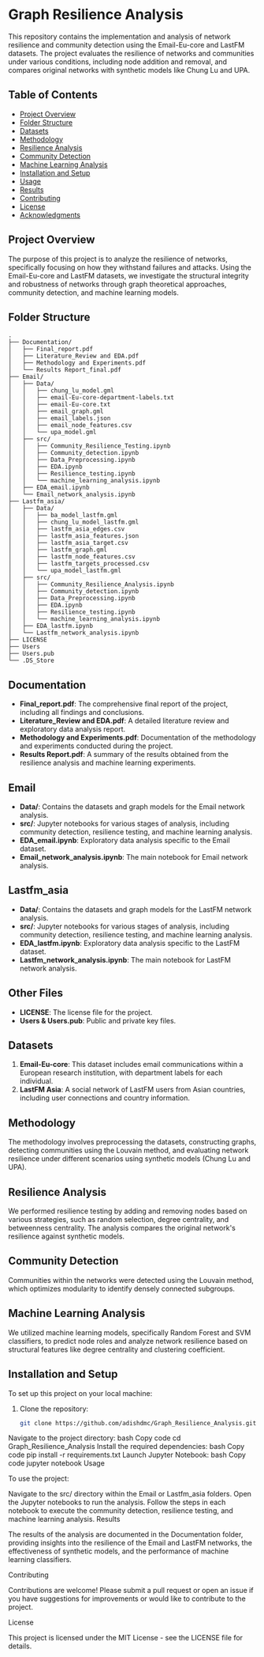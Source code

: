 # Graph Resilience Analysis

This repository contains the implementation and analysis of network resilience and community detection using the Email-Eu-core and LastFM datasets. The project evaluates the resilience of networks and communities under various conditions, including node addition and removal, and compares original networks with synthetic models like Chung Lu and UPA.

## Table of Contents
- [Project Overview](#project-overview)
- [Folder Structure](#folder-structure)
- [Datasets](#datasets)
- [Methodology](#methodology)
- [Resilience Analysis](#resilience-analysis)
- [Community Detection](#community-detection)
- [Machine Learning Analysis](#machine-learning-analysis)
- [Installation and Setup](#installation-and-setup)
- [Usage](#usage)
- [Results](#results)
- [Contributing](#contributing)
- [License](#license)
- [Acknowledgments](#acknowledgments)

## Project Overview

The purpose of this project is to analyze the resilience of networks, specifically focusing on how they withstand failures and attacks. Using the Email-Eu-core and LastFM datasets, we investigate the structural integrity and robustness of networks through graph theoretical approaches, community detection, and machine learning models.

## Folder Structure
```
.
├── Documentation/
│   ├── Final_report.pdf
│   ├── Literature_Review and EDA.pdf
│   ├── Methodology and Experiments.pdf
│   └── Results Report_final.pdf
├── Email/
│   ├── Data/
│   │   ├── chung_lu_model.gml
│   │   ├── email-Eu-core-department-labels.txt
│   │   ├── email-Eu-core.txt
│   │   ├── email_graph.gml
│   │   ├── email_labels.json
│   │   ├── email_node_features.csv
│   │   └── upa_model.gml
│   ├── src/
│   │   ├── Community_Resilience_Testing.ipynb
│   │   ├── Community_detection.ipynb
│   │   ├── Data_Preprocessing.ipynb
│   │   ├── EDA.ipynb
│   │   ├── Resilience_testing.ipynb
│   │   └── machine_learning_analysis.ipynb
│   ├── EDA_email.ipynb
│   └── Email_network_analysis.ipynb
├── Lastfm_asia/
│   ├── Data/
│   │   ├── ba_model_lastfm.gml
│   │   ├── chung_lu_model_lastfm.gml
│   │   ├── lastfm_asia_edges.csv
│   │   ├── lastfm_asia_features.json
│   │   ├── lastfm_asia_target.csv
│   │   ├── lastfm_graph.gml
│   │   ├── lastfm_node_features.csv
│   │   ├── lastfm_targets_processed.csv
│   │   └── upa_model_lastfm.gml
│   ├── src/
│   │   ├── Community_Resilience_Analysis.ipynb
│   │   ├── Community_detection.ipynb
│   │   ├── Data_Preprocessing.ipynb
│   │   ├── EDA.ipynb
│   │   ├── Resilience_testing.ipynb
│   │   └── machine_learning_analysis.ipynb
│   ├── EDA_lastfm.ipynb
│   └── Lastfm_network_analysis.ipynb
├── LICENSE
├── Users
├── Users.pub
└── .DS_Store
```
## Documentation

- **Final_report.pdf**: The comprehensive final report of the project, including all findings and conclusions.
- **Literature_Review and EDA.pdf**: A detailed literature review and exploratory data analysis report.
- **Methodology and Experiments.pdf**: Documentation of the methodology and experiments conducted during the project.
- **Results Report.pdf**: A summary of the results obtained from the resilience analysis and machine learning experiments.

## Email

- **Data/**: Contains the datasets and graph models for the Email network analysis.
- **src/**: Jupyter notebooks for various stages of analysis, including community detection, resilience testing, and machine learning analysis.
- **EDA_email.ipynb**: Exploratory data analysis specific to the Email dataset.
- **Email_network_analysis.ipynb**: The main notebook for Email network analysis.

## Lastfm_asia

- **Data/**: Contains the datasets and graph models for the LastFM network analysis.
- **src/**: Jupyter notebooks for various stages of analysis, including community detection, resilience testing, and machine learning analysis.
- **EDA_lastfm.ipynb**: Exploratory data analysis specific to the LastFM dataset.
- **Lastfm_network_analysis.ipynb**: The main notebook for LastFM network analysis.

## Other Files

- **LICENSE**: The license file for the project.
- **Users & Users.pub**: Public and private key files.

## Datasets

1. **Email-Eu-core**: This dataset includes email communications within a European research institution, with department labels for each individual.
2. **LastFM Asia**: A social network of LastFM users from Asian countries, including user connections and country information.

## Methodology

The methodology involves preprocessing the datasets, constructing graphs, detecting communities using the Louvain method, and evaluating network resilience under different scenarios using synthetic models (Chung Lu and UPA).

## Resilience Analysis

We performed resilience testing by adding and removing nodes based on various strategies, such as random selection, degree centrality, and betweenness centrality. The analysis compares the original network's resilience against synthetic models.

## Community Detection

Communities within the networks were detected using the Louvain method, which optimizes modularity to identify densely connected subgroups.

## Machine Learning Analysis

We utilized machine learning models, specifically Random Forest and SVM classifiers, to predict node roles and analyze network resilience based on structural features like degree centrality and clustering coefficient.

## Installation and Setup

To set up this project on your local machine:

1. Clone the repository:

   ```bash
   git clone https://github.com/adishdmc/Graph_Resilience_Analysis.git
Navigate to the project directory:
bash
Copy code
cd Graph_Resilience_Analysis
Install the required dependencies:
bash
Copy code
pip install -r requirements.txt
Launch Jupyter Notebook:
bash
Copy code
jupyter notebook
Usage

To use the project:

Navigate to the src/ directory within the Email or Lastfm_asia folders.
Open the Jupyter notebooks to run the analysis.
Follow the steps in each notebook to execute the community detection, resilience testing, and machine learning analysis.
Results

The results of the analysis are documented in the Documentation folder, providing insights into the resilience of the Email and LastFM networks, the effectiveness of synthetic models, and the performance of machine learning classifiers.

Contributing

Contributions are welcome! Please submit a pull request or open an issue if you have suggestions for improvements or would like to contribute to the project.

License

This project is licensed under the MIT License - see the LICENSE file for details.
